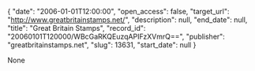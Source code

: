 {
  "date": "2006-01-01T12:00:00", 
  "open_access": false, 
  "target_url": "http://www.greatbritainstamps.net/", 
  "description": null, 
  "end_date": null, 
  "title": "Great Britain Stamps", 
  "record_id": "20060101T120000/WBcGaRKQEuzqAPIFzXVmrQ==", 
  "publisher": "greatbritainstamps.net", 
  "slug": 13631, 
  "start_date": null
}

None